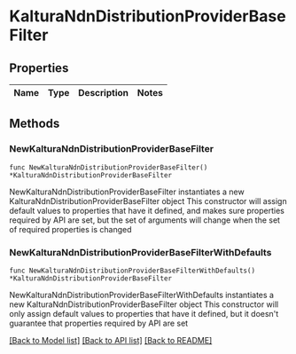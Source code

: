 # KalturaNdnDistributionProviderBaseFilter

## Properties

Name | Type | Description | Notes
------------ | ------------- | ------------- | -------------

## Methods

### NewKalturaNdnDistributionProviderBaseFilter

`func NewKalturaNdnDistributionProviderBaseFilter() *KalturaNdnDistributionProviderBaseFilter`

NewKalturaNdnDistributionProviderBaseFilter instantiates a new KalturaNdnDistributionProviderBaseFilter object
This constructor will assign default values to properties that have it defined,
and makes sure properties required by API are set, but the set of arguments
will change when the set of required properties is changed

### NewKalturaNdnDistributionProviderBaseFilterWithDefaults

`func NewKalturaNdnDistributionProviderBaseFilterWithDefaults() *KalturaNdnDistributionProviderBaseFilter`

NewKalturaNdnDistributionProviderBaseFilterWithDefaults instantiates a new KalturaNdnDistributionProviderBaseFilter object
This constructor will only assign default values to properties that have it defined,
but it doesn't guarantee that properties required by API are set


[[Back to Model list]](../README.md#documentation-for-models) [[Back to API list]](../README.md#documentation-for-api-endpoints) [[Back to README]](../README.md)


